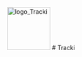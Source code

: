 <img src="https://github.com/user-attachments/assets/4b8096e8-0c97-448a-8c6e-8b01e234f376" alt="logo_Tracki" width="100"/>
# Tracki
